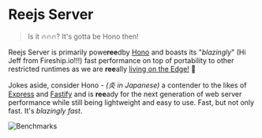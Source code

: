 # Reejs Server

> Is it 🔥🔥🔥? It's gotta be Hono then!

Reejs Server is primarily powe**ree**dby [Hono](https://hono.dev) and boasts its "_blazingly_" (Hi Jeff from Fireship.io!!!) fast performance on
top of portability to other restricted runtimes as we are **ree**ally [living on the Edge!](https://youtu.be/8;Ugdf-zkQM) 🤣

Jokes aside, consider Hono - _(炎 in Japanese)_ a contender to the likes of [Express](https://expressjs.com) and [Fastify](https://fastify.io) and is **ree**ady for the next
generation of web server performance while still being lightweight and easy to use.
Fast, but not only fast. It's _blazingly fast_.

![Benchmarks](https://hono.dev/images/bench01.png)
